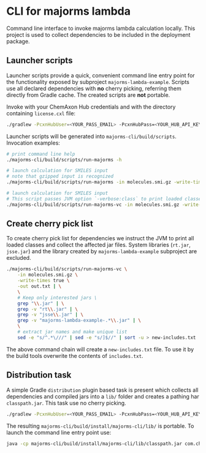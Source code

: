 CLI for majorms lambda
======================


Command line interface to invoke majorms lambda calculation locally. This project is used to collect dependencies to be included in the
deployment package.


Launcher scripts
----------------

Launcher scripts provide a quick, convenient command line entry point for the functionality exposed by subproject `majorms-lambda-example`. Scripts 
use all declared dependencies with **no** cherry picking, referring them directly from Gradle cache. The created scripts are **not** portable.

Invoke with your ChemAxon Hub credentials and with the directory containing `license.cxl` file:

``` bash
./gradlew -PcxnHubUser=<YOUR_PASS_EMAIL> -PcxnHubPass=<YOUR_HUB_API_KEY> :majorms-cli:createScripts
```

Launcher scripts will be generated into `majorms-cli/build/scripts`. Invocation examples:

``` bash
# print command line help
./majorms-cli/build/scripts/run-majorms -h

# launch calculation for SMILES input
# note that gzipped input is recognized
./majorms-cli/build/scripts/run-majorms -in molecules.smi.gz -write-times true -out out.txt

# launch calculation for SMILES input
# This script passes JVM option `-verbose:class` to print loaded classes to standard output
./majorms-cli/build/scripts/run-majorms-vc -in molecules.smi.gz -write-times true -out out.txt

```


Create cherry pick list
-----------------------

To create cherry pick list for dependencies we instruct the JVM to print all loaded classes and collect the affected jar files. System libraries
(`rt.jar`, `jsse.jar`) and the library created by `majorms-lambda-example` subproject are excluded.

``` bash
./majorms-cli/build/scripts/run-majorms-vc \
    -in molecules.smi.gz \
    -write-times true \
    -out out.txt | \
    \
    # Keep only interested jars \
    grep "\\.jar" | \
    grep -v "rt\\.jar" | \
    grep -v "jsse\\.jar" | \
    grep -v "majorms-lambda-example-.*\\.jar" | \
    \
    # extract jar names and make unique list
    sed -e "s/^.*\///" | sed -e "s/]$//" | sort -u > new-includes.txt
```

The above command chain will create a `new-includes.txt` file. To use it by the build tools overwrite the contents of `includes.txt`.


Distribution task
-----------------

A simple Gradle `distribution` plugin based task is present which collects all dependencies and compiled jars into a `lib/` folder and creates a
pathing har `classpath.jar`. This task use no cherry picking. 

``` bash
./gradlew -PcxnHubUser=<YOUR_PASS_EMAIL> -PcxnHubPass=<YOUR_HUB_API_KEY> :majorms-cli:installDist
```

The resulting `majorms-cli/build/install/majorms-cli/lib/` is portable. To launch the command line entry point use:

``` bash
java -cp majorms-cli/build/install/majorms-cli/lib/classpath.jar com.chemaxon.calculations.cli.MajorMsCli -h
```


